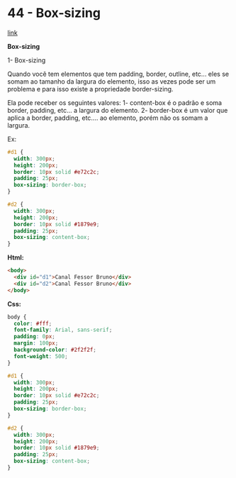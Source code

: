 # 44 - Box-sizing

[link](http://cfbcursos.com.br/css3-44-box-sizing/)

**Box-sizing**

1- Box-sizing

Quando você tem elementos que tem padding, border, outline, etc... eles se somam ao tamanho da largura do elemento, isso as vezes pode ser um problema e para isso existe a propriedade border-sizing.

Ela pode receber os seguintes valores: 
1- content-box é o padrão e soma border, padding, etc... a largura do elemento.
2- border-box é um valor que aplica a border, padding, etc.... ao elemento, porém não os somam a largura.

Ex: 

```css
#d1 {
  width: 300px;
  height: 200px;
  border: 10px solid #e72c2c;
  padding: 25px;
  box-sizing: border-box;
}

#d2 {
  width: 300px;
  height: 200px;
  border: 10px solid #1879e9;
  padding: 25px;
  box-sizing: content-box;
}
```

**Html:**

```html
<body>
  <div id="d1">Canal Fessor Bruno</div>
  <div id="d2">Canal Fessor Bruno</div>
</body>
```

**Css:**

```css
body {
  color: #fff;
  font-family: Arial, sans-serif;
  padding: 0px;
  margin: 100px;
  background-color: #2f2f2f;
  font-weight: 500;
}

#d1 {
  width: 300px;
  height: 200px;
  border: 10px solid #e72c2c;
  padding: 25px;
  box-sizing: border-box;
}

#d2 {
  width: 300px;
  height: 200px;
  border: 10px solid #1879e9;
  padding: 25px;
  box-sizing: content-box;
}
```
